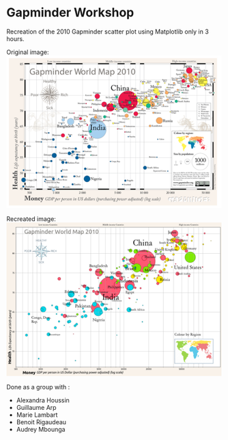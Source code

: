 # Gapminder Workshop

Recreation of the 2010 Gapminder scatter plot using Matplotlib only in 3 hours.

Original image:
![2010 Gapminder scatter plot](Images/GWM2010.png)

Recreated image:
![Recreated 2010 Gapminder scatter plot](Images/gapminder_matplotlib.png)

Done as a group with :

- Alexandra Houssin
- Guillaume Arp
- Marie Lambart
- Benoit Rigaudeau
- Audrey Mbounga
